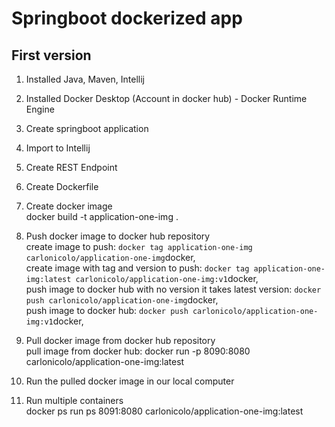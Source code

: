 # Springboot dockerized app

## First version
1. Installed Java, Maven, Intellij  


2. Installed Docker Desktop (Account in docker hub) - Docker Runtime Engine


3. Create springboot application


4. Import to Intellij


5. Create REST Endpoint


6. Create Dockerfile


7. Create docker image  
   docker build -t application-one-img .


8. Push docker image to docker hub repository  
   create image to push: ```docker tag application-one-img carlonicolo/application-one-img```docker,  
   create image with tag and version to push: ```docker tag application-one-img:latest carlonicolo/application-one-img:v1```docker,    
   push image to docker hub with no version it takes latest version: ```docker push carlonicolo/application-one-img```docker,    
   push image to docker hub: ```docker push carlonicolo/application-one-img:v1```docker,  


9. Pull docker image from docker hub repository  
   pull image from docker hub: docker run -p 8090:8080 carlonicolo/application-one-img:latest


10. Run the pulled docker image in our local computer


11. Run multiple containers  
    docker ps run ps 8091:8080 carlonicolo/application-one-img:latest